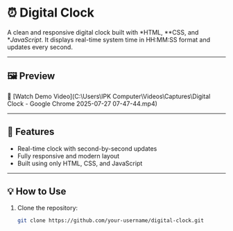 # ⏰ Digital Clock

A clean and responsive digital clock built with *HTML, **CSS, and **JavaScript*. It displays real-time system time in HH:MM:SS format and updates every second.

---

## 🖼 Preview

🎥 [Watch Demo Video](C:\Users\IPK Computer\Videos\Captures\Digital Clock - Google Chrome 2025-07-27 07-47-44.mp4) <!-- Replace with your video link -->

---

## 🚀 Features

- Real-time clock with second-by-second updates
- Fully responsive and modern layout
- Built using only HTML, CSS, and JavaScript

---

## 💡 How to Use

1. Clone the repository:
   ```bash
   git clone https://github.com/your-username/digital-clock.git
